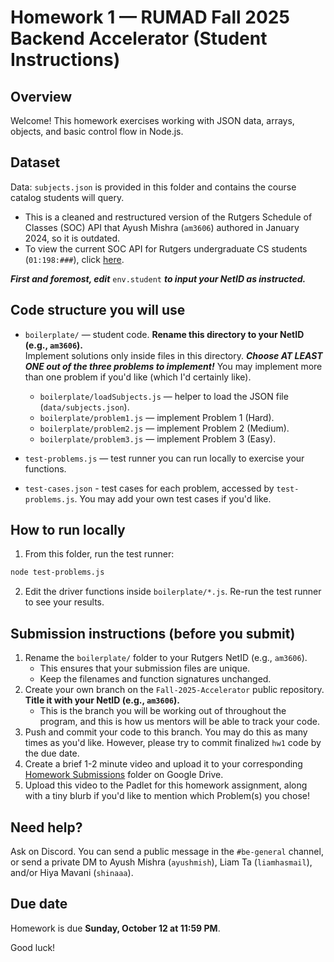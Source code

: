 
# Homework 1 — RUMAD Fall 2025 Backend Accelerator (Student Instructions)

## Overview

Welcome! This homework exercises working with JSON data, arrays, objects, and basic control flow in Node.js.

## Dataset

Data: `subjects.json` is provided in this folder and contains the course catalog students will query.

- This is a cleaned and restructured version of the Rutgers Schedule of Classes (SOC) API that Ayush Mishra (`am3606`) authored in January 2024, so it is outdated.
- To view the current SOC API for Rutgers undergraduate CS students (`01:198:###`), click [here](http://sis.rutgers.edu/oldsoc/courses.json?subject=198&semester=92025&campus=NB&level=UG).

***First and foremost, edit*** `env.student` ***to input your NetID as instructed.***

## Code structure you will use

- `boilerplate/` — student code. **Rename this directory to your NetID (e.g., `am3606`).**  <br> Implement solutions only inside files in this directory. ***Choose AT LEAST ONE out of the three problems to implement!*** You may implement more than one problem if you'd like (which I'd certainly like).
  - `boilerplate/loadSubjects.js` — helper to load the JSON file (`data/subjects.json`).
  - `boilerplate/problem1.js` — implement Problem 1 (Hard).
  - `boilerplate/problem2.js` — implement Problem 2 (Medium).
  - `boilerplate/problem3.js` — implement Problem 3 (Easy).

- `test-problems.js` — test runner you can run locally to exercise your functions.

- `test-cases.json` - test cases for each problem, accessed by `test-problems.js`. You may add your own test cases if you'd like.

## How to run locally

1. From this folder, run the test runner:

```bash
node test-problems.js
```

2. Edit the driver functions inside `boilerplate/*.js`. Re-run the test runner to see your results.

## Submission instructions (before you submit)

1. Rename the `boilerplate/` folder to your Rutgers NetID (e.g., `am3606`).
    - This ensures that your submission files are unique.
    - Keep the filenames and function signatures unchanged.
2. Create your own branch on the `Fall-2025-Accelerator` public repository. **Title it with your NetID (e.g., `am3606`).**
    - This is the branch you will be working out of throughout the program, and this is how us mentors will be able to track your code.
3. Push and commit your code to this branch. You may do this as many times as you'd like. However, please try to commit finalized `hw1` code by the due date.
4. Create a brief 1-2 minute video and upload it to your corresponding [Homework Submissions](https://drive.google.com/drive/u/0/folders/1shVbG3sL9JhPor5jlGIT2TucEdbHgHdw) folder on Google Drive.
5. Upload this video to the Padlet for this homework assignment, along with a tiny blurb if you'd like to mention which Problem(s) you chose!

## Need help?

Ask on Discord. You can send a public message in the `#be-general` channel, or send a private DM to Ayush Mishra (`ayushmish`), Liam Ta (`liamhasmail`), and/or Hiya Mavani (`shinaaa`).

## Due date

Homework is due **Sunday, October 12 at 11:59 PM**.

Good luck!
